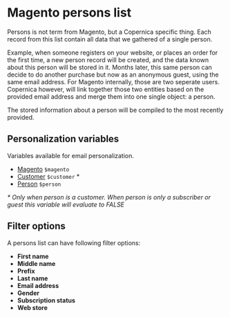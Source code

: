 # Magento persons list

Persons is not term from Magento, but a Copernica specific thing. Each record from
this list contain all data that we gathered of a single person. 

Example, when someone registers on your website, or places an order for the first time, a new person record will be created, and the data known about this person will be stored in it. Months later, this same person can decide to do another purchase but now as an anonymous guest, using the 
same email address. For Magento internally, those are two seperate users. 
Copernica however, will link together those two entities based on the provided email address and 
merge them into one single object: a person. 

The stored information about a person will be compiled to the most recently provided. 

## Personalization variables

Variables available for email personalization.

- [Magento](copernica-docs:MarketingSuite/magento-integration/object/magento) `$magento` 
- [Customer](copernica-docs:MarketingSuite/magento-integration/object/customer) `$customer` \*
- [Person](copernica-docs:MarketingSuite/magento-integration/object/customer) `$person`

_\* Only when person is a customer. When person is only a subscriber or guest this variable will evaluate to FALSE_

## Filter options

A persons list can have following filter options:

* **First name**
* **Middle name**
* **Prefix**
* **Last name**
* **Email address**
* **Gender**
* **Subscription status**
* **Web store**
